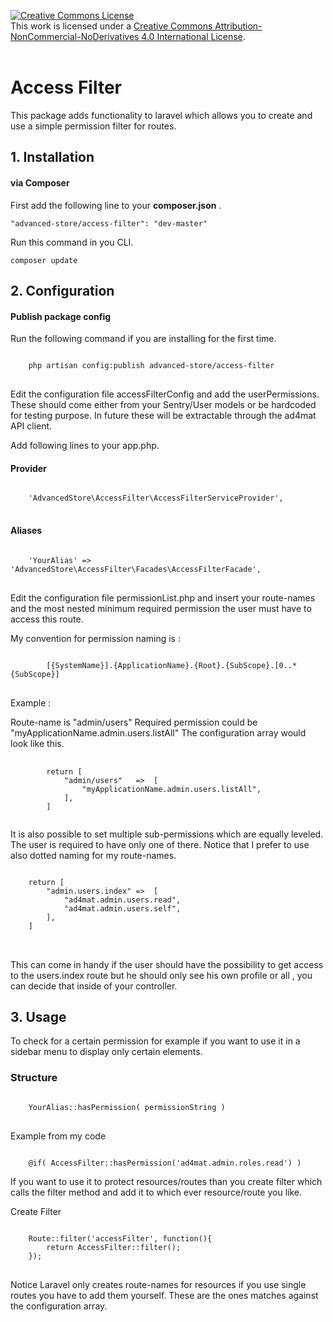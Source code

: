 <a rel="license" href="http://creativecommons.org/licenses/by-nc-nd/4.0/"><img alt="Creative Commons License" style="border-width:0" src="http://i.creativecommons.org/l/by-nc-nd/4.0/80x15.png" /></a><br />This work is licensed under a <a rel="license" href="http://creativecommons.org/licenses/by-nc-nd/4.0/">Creative Commons Attribution-NonCommercial-NoDerivatives 4.0 International License</a>.
<br><br>
<h1>Access Filter</h1>
<p>This package adds functionality to laravel which allows you to create and use a simple permission filter for routes.</p>
<h2>1. Installation</h2>
<h4>via Composer</h4>
<p>First add the following line to your <strong>composer.json</strong> .</p>
<code>"advanced-store/access-filter": "dev-master"</code>
<p>Run this command in you CLI.</p>
<code>composer update</code>
<h2>2. Configuration</h2>
<h4>Publish package config</h4>
<p>Run the following command if you are installing for the first time.</p>
<pre>
<code>
    php artisan config:publish advanced-store/access-filter
</code>
</pre>
<p>
    Edit the configuration file accessFilterConfig and add the userPermissions.
    These should come either from your Sentry/User models or be hardcoded for
    testing purpose. In future these will be extractable through the ad4mat API
    client.
</p>
<p>Add following lines to your app.php.</p>
<h4>Provider</h4>
<pre>
<code>
    'AdvancedStore\AccessFilter\AccessFilterServiceProvider',
</code>
</pre>

<h4>Aliases</h4>
<pre>
<code>
    'YourAlias' => 'AdvancedStore\AccessFilter\Facades\AccessFilterFacade',
</code>
</pre>

<p>
    Edit the configuration file permissionList.php and insert your
    route-names and the most nested minimum required permission the user
    must have to access this route.
</p>
<p>
    My convention for permission naming is :
</p>
<pre>
<code>
        [{SystemName}].{ApplicationName}.{Root}.{SubScope}.[0..* {SubScope}]
</code>
</pre>

<p>
    Example :
</p>
<p>
    Route-name is "admin/users"
    Required permission could be "myApplicationName.admin.users.listAll"
    The configuration array would look like this.
</p>
<pre>
    <code>
        return [
            "admin/users"   =>  [
                "myApplicationName.admin.users.listAll",
            ],
        ]
    </code>
</pre>


<p>
    It is also possible to set multiple sub-permissions which are equally leveled.
    The user is required to have only one of there. Notice that I prefer to use
    also dotted naming for my route-names.
</p>
<pre>
<code>
    return [
        "admin.users.index" =>  [
            "ad4mat.admin.users.read",
            "ad4mat.admin.users.self",
        ],
    ]
</code>
    </pre>
<p>
    This can come in handy if the user should have the possibility to get
    access to the users.index route but he should only see his own profile or all
    , you can decide that inside of your controller.
</p>
<h2>3. Usage</h2>
<p>
    To check for a certain permission for example if you want to use it in a
    sidebar menu to display only certain elements.
</p>

<h3>Structure</h3>
<pre>
<code>
    YourAlias::hasPermission( permissionString )
</code>
</pre>

Example from my code

<code>
    @if( AccessFilter::hasPermission('ad4mat.admin.roles.read') )
</code>

<p>
    If you want to use it to protect resources/routes than you create filter which
    calls the filter method and add it to which ever resource/route you like.
</p>

<p>Create Filter</p>
<pre>
<code>
    Route::filter('accessFilter', function(){
        return AccessFilter::filter();
    });
</code>
</pre>
<p>
    Notice Laravel only creates route-names for resources if you use single routes
    you have to add them yourself. These are the ones matches against the configuration array.
</p>
